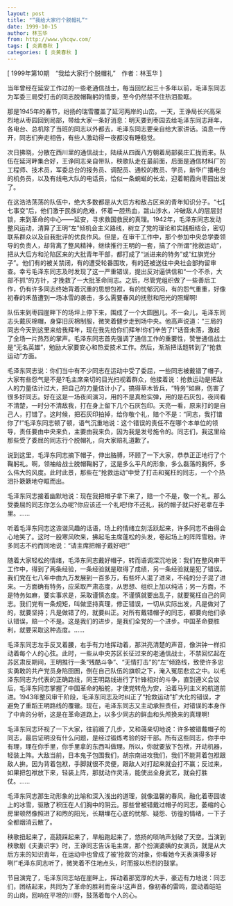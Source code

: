 ```yaml
---
layout: post
title: "“我给大家行个脱帽礼”"
date: 1999-10-15
author: 林玉华
from: http://www.yhcqw.com/
tags: [ 炎黄春秋 ]
categories: [ 炎黄春秋 ]
---
```



[ 1999年第10期　“我给大家行个脱帽礼”　作者：林玉华 ]

当年曾经在延安工作过的一些老通信战士，每当回忆起三十多年以前，毛泽东同志为军委三局受打击的同志脱帽鞠躬的情景，至今仍然禁不住热泪盈眶。


那是1945年的春节，纷扬的瑞雪覆盖了延河两岸的山峦。一天，王诤局长兴高采烈地从枣园回到局部，带给大家一条好消息：明天要到枣园去给毛泽东同志拜年，各电台、总机除了当班的同志以外都去，毛泽东同志要亲自给大家讲话。消息一传开，同志们奔走相告，有些人激动得一夜都没有睡稳觉。


次日拂晓，分散在西川里的通信战士，陆续从四面八方朝着局部裴庄汇拢而来。队伍在延河畔集合好，王诤同志亲自带队，秧歌队走在最前面，后面是通信材料厂的工程师、技术员，军委总台的报务员、调配员、通校的教员、学员，新华广播电台的机务员，以及有线电大队的电话员，恰似一条蜿蜒的长龙，迎着朝霞向枣园出发了。


在这浩浩荡荡的队伍中，绝大多数都是从大后方和敌占区来的青年知识分子。“七七事变”后，他们激于民族的危难，怀着一腔热血，跋山涉水，冲破敌人的层层封锁，来到革命的中心——延安，寻求救国救民的真理。1942年，毛泽东同志发动整风运动，清算了王明“左”倾机会主义路线，树立了党的理论和实践相结合，密切联系群众以及自我批评的优良作风。但是，在审干工作中，那个参加中央总学委领导的负责人，却背离了整风精神，继续推行王明的一套，搞了个所谓“抢救运动”，把从大后方和沦陷区来的大批青年干部，都打成了“派进来的特务”或“红旗党分子”。他们有的被关禁闭，有的遭受轮番围攻，有的还被送往中央社会部拘留审查。幸亏毛泽东同志及时发现了这一严重错误，提出反对逼供信和“一个不杀，大部不抓”的方针，才挽救了一大批革命同志。之后，尽管党组织做了一些善后工作，仍有许多同志终始背着沉重的思想包袱，有的忧郁沉闷，有的怨气重重，好像初春的禾苗遭到一场冰雪的袭击，多么需要春风的抚慰和阳光的照耀啊!


队伍来到枣园崖畔下的场坪上停下来，围成了一个大圆圈儿。不一会儿，毛泽东同志头戴灰棉帽，身穿旧灰棉制服，微笑着健步走到场中央。他高声说道：“三局的同志今天到这里来给我拜年，现在我先给你们拜年!你们辛苦了!”话音未落，激起了全场一片热烈的掌声。毛泽东同志首先强调了通信工作的重要性，赞誉通信战士是“无名英雄”，勉励大家要安心和热爱技术工作。然后，渐渐把话题转到了“抢救运动”方面。


毛泽东同志说：你们当中有不少同志在运动中受了委屈，一些同志被戴错了帽子，大家有些怨气是不是?毛主席亲切的目光扫视着群众，他接着说：抢救运动是把敌人的力量估计过大，把自己的力量估计小了。搞得草木皆兵，“特务”如麻，伤害了很多好同志。好在这是一场夜间演习，用的不是真枪实弹，用的是石灰包，夜间看不清楚，一时分不清敌我，打在身上留下几个石灰包印。天亮一看，原来打的是自己人，打错了。这时候，把石灰印拍掉，给你敬个礼，赔个不是：“同志，我打错你了!”毛泽东同志顿了顿，语气沉重地说：这个错误的责任不在哪个本单位的领导，责任要由中央来负，主要由我来负，因为我是发号施令的。同志们，我这里给那些受了委屈的同志行个脱帽礼，向大家赔礼道歉了。


说到这里，毛泽东同志摘下帽子，伸出胳膊，环顾了一下大家，恭恭正正地行了个鞠躬礼。啊，领袖给战士脱帽鞠躬了，这是多么平凡的形象，多么磊落的胸怀，多么伟大的风度。此时此景，那些在“抢救运动”中受了打击和冤枉的同志，一个个热泪扑簌簌地夺眶而出。

毛泽东同志接着幽默地说：现在我把帽子拿下来了，赔一个不是，敬一个礼。那么受委屈的同志你怎么办呢?你应该还一个礼吧!你不还礼，我的帽子就只好老拿在手里。……


听着毛泽东同志这诙谐风趣的话语，场上的情绪立刻活跃起来，许多同志不由得会心地笑了。这时一股寒风吹来，拂起毛主席蓬松的头发，卷起场上的阵阵雪粉。许多同志不约而同地说：“请主席把帽子戴好吧!”


随着大家轻松的情绪，毛泽东同志戴好帽子，转而语调深沉地说：我们在整风审干工作中，得到了两条经验，一条经验就是取得了成绩，另一条经验就是犯了错误。我们党在七八年中由九万发展到一百多万，有些坏人混了进来，不纯的分子混了进来。一方面确有特务，应采取严肃态度，从思想、组织上加以纯洁；另一方面，不是特务如麻，要实事求是，采取谨慎态度。不谨慎就要出乱子，就要冤枉自己的同志。我们党有一条规矩，叫做坚持真理，修正错误，一切从实际出发，凡是做对了的，就要坚持；凡是做错了的，就要纠正。对所有戴错帽子的同志，都要向他们承认错误，赔一个不是。这是我们的进步，是我们全党的一个进步。中国革命要胜利，就要采取这种态度。……


毛泽东同志左手反叉着腰，右手有力地挥动着，那洪亮清楚的声音，像洪钟一样扣动着每个人的心弦。此时，一些从中央苏区长征过来的老通信战士，不禁回忆起在苏区肃反期间，王明推行一条“残酷斗争”、“无情打击”的“左”倾路线，致使许多忠实勇敢的共产党员身陷囹圄，倒在自己队伍的旗帜之下，淹入冤屈悲忿之中。以毛泽东同志为代表的正确路线，同王明路线进行了针锋相对的斗争，直到遵义会议后，毛泽东同志掌握了中国革命的船舵，才使党转危为安，沿着马列主义的航道前进。1943年整风审干阶段，毛泽东同志及时纠正了“抢救运动”扩大化的错误，才避免了重蹈王明路线的覆辙。现在，毛泽东同志又主动承担责任，对错误的本身作了中肯的分析，这是在革命道路上，以多少同志的鲜血和头颅换来的真理啊!


毛泽东同志环视了一下大家，往前踱了几步，又和蔼亲切地说：许多被错戴帽子的同志，最后证明没有什么问题，是经过锻炼考验的好干部。所有这些同志，你手中有理，理在你手里，你手里拿的东西叫做理。所以，你就要放下包袱，开动机器，轻装上阵。大敌当前，日本鬼子包围我们，胡宗南进攻我们，我们不能背着包袱跟敌人拚。因为背着包袱，手脚就很不灵便，跟敌人对打起来就会打不赢；反过来，如果把包袱放下来，轻装上阵，那就动作灵活，能使出全身武艺，就会打胜仗。……


毛泽东同志那生动形象的比喻和深入浅出的道理，就像温馨的春风，融化着枣园坡上的冰雪，驱散了积压在人们胸中的阴云。那些曾被错戴过帽子的同志，萎缩的心房里顿然像照进了和煦的阳光，长期埋在心底的忧郁、疑怨、彷徨的情绪，一下子全都烟消云散了。


秧歌扭起来了，高跷踩起来了，旱船跑起来了，悠扬的唢呐声划破了天空。当演到秧歌剧《夫妻识字》时，王诤同志告诉毛主席，那个扮演婆姨的女演员，就是从大后方来的知识青年，在运动中也曾成了被‘抢救’的对象，你看她今天表演得多好咧!”毛泽东同志听了，微笑着不住地点头，时而报以热烈的鼓掌。


节目演完了，毛泽东同志站在崖畔上，挥动着那宽厚的大手，豪迈有力地说：同志们，团结起来，共同为了革命的胜利而奋斗!这声音，像初春的雷鸣，震动着皑皑的山岗，回响在平坦的川野，鼓荡着每个人的心。


